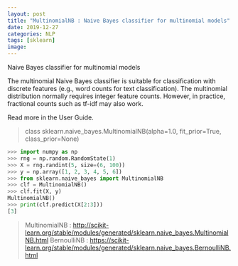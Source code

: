 ```yaml
---
layout: post
title: "MultinomialNB : Naive Bayes classifier for multinomial models"
date: 2019-12-27
categories: NLP
tags: [sklearn]
image:
---
```


Naive Bayes classifier for multinomial models

The multinomial Naive Bayes classifier is suitable for classification with discrete features (e.g., word counts for text classification). The multinomial distribution normally requires integer feature counts. However, in practice, fractional counts such as tf-idf may also work.

Read more in the User Guide.

> class sklearn.naive_bayes.MultinomialNB(alpha=1.0, fit_prior=True, class_prior=None)

```python
>>> import numpy as np
>>> rng = np.random.RandomState(1)
>>> X = rng.randint(5, size=(6, 100))
>>> y = np.array([1, 2, 3, 4, 5, 6])
>>> from sklearn.naive_bayes import MultinomialNB
>>> clf = MultinomialNB()
>>> clf.fit(X, y)
MultinomialNB()
>>> print(clf.predict(X[2:3]))
[3]
```

> MultinomialNB : http://scikit-learn.org/stable/modules/generated/sklearn.naive_bayes.MultinomialNB.html
> BernoulliNB : https://scikit-learn.org/stable/modules/generated/sklearn.naive_bayes.BernoulliNB.html
